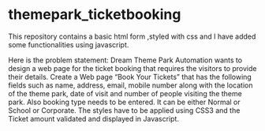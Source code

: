 # themepark_ticketbooking
This repository contains a basic html form ,styled with css and I have added some functionalities using javascript.

Here is the problem statement:
Dream Theme Park Automation wants to design a web page for the ticket booking  that requires the visitors to provide their details. Create a Web page “Book Your Tickets” that has the following fields such as name, address, email, mobile number along with the location of the theme park, date of visit and number of people visiting the theme park.  Also booking type needs to be entered.  It can be either Normal or School or Corporate. The styles have to be applied using CSS3 and the Ticket amount validated and displayed in Javascript.
